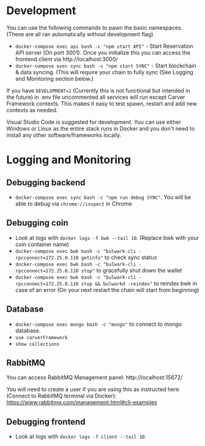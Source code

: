 
# Development

You can use the following commands to pawn the basic namespaces. (These are all ran automatically without development flag)

- `docker-compose exec api bash -c "npm start API"` - Start Reservation API server (On port 3001). Once you initialize this you can access the frontend client via http://localhost:3000/
- `docker-compose exec sync bash -c "npm start SYNC"` - Start blockchain & data syncing. (This will require your chain to fully sync (See Logging and Monitoring section below.)

If you have `DEVELOPMENT=1` (Currently this is not functional but intended in the future) in .env file uncommented all services will run except Carver Framework contexts. This makes it easy to test spawn, restart and add new contexts as needed.

Visual Studio Code is suggested for development. You can use either Windows or Linux as the entire stack runs in Docker and you don't need to install any other software/frameworks locally.


# Logging and Monitoring

## Debugging backend

- `docker-compose exec sync bash -c "npm run debug SYNC"`. You will be able to debug via `chrome://inspect` in Chrome 

## Debugging coin

- Look at logs with `docker logs -f bwk --tail 10`. (Replace bwk with your coin container name)
- `docker-compose exec bwk bash -c "bulwark-cli -rpcconnect=172.25.0.110 getinfo"` to check sync status 
- `docker-compose exec bwk bash -c "bulwark-cli -rpcconnect=172.25.0.110 stop"` to gracefully shut down the wallet
- `docker-compose exec bwk bash -c "bulwark-cli -rpcconnect=172.25.0.110 stop && bulwarkd -reindex"` to reindex bwk in case of an error (On your next restart the chain will start from beginning)

## Database

- `docker-compose exec mongo bash -c "mongo"` to connect to mongo database. 
- `use carverFramework`
- `show collections`

## RabbitMQ

You can access RabbitMQ Management panel: http://localhost:15672/

You will need to create a user if you are using this as instructed here (Connect to RabbitMQ terminal via Docker): https://www.rabbitmq.com/management.html#cli-examples

## Debugging frontend

- Look at logs with `docker logs -f client --tail 10`
